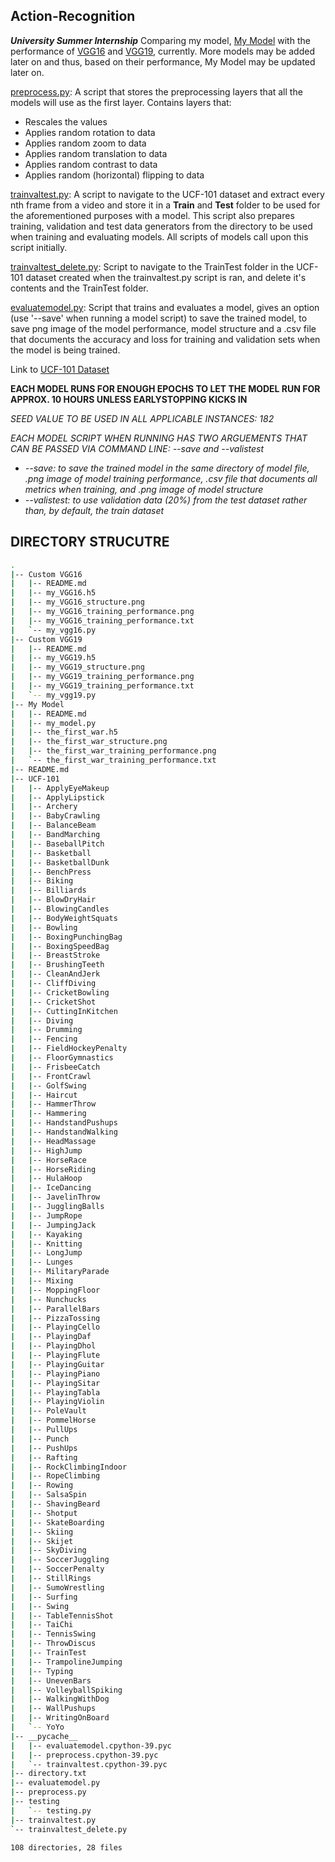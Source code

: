 ## Action-Recognition
***University Summer Internship***
Comparing my model, [My Model](https://github.com/Cookie182/Action-Recognition/tree/main/My%20Model) with the performance of [VGG16](https://github.com/Cookie182/Action-Recognition/tree/main/Custom%20VGG16) and [VGG19](https://github.com/Cookie182/Action-Recognition/tree/main/Custom%20VGG19), currently. More models may be added later on and thus, based on their performance, My Model may be updated later on.

[preprocess.py](https://github.com/Cookie182/Action-Recognition/blob/main/preprocess.py): A script that stores the preprocessing layers that all the models will use as the first layer. Contains layers that:
  * Rescales the values
  * Applies random rotation to data
  * Applies random zoom to data
  * Applies random translation to data
  * Applies random contrast to data
  * Applies random (horizontal) flipping to data

[trainvaltest.py](https://github.com/Cookie182/Action-Recognition/blob/main/trainvaltest.py): A script to navigate to the UCF-101 dataset and extract every nth frame from a video and store it in a **Train** and **Test** folder to be used for the aforementioned purposes with a model. This script also prepares training, validation and test data generators from the directory to be used when training and evaluating models. All scripts of models call upon this script initially. 

[trainvaltest_delete.py](https://github.com/Cookie182/Action-Recognition/blob/main/trainvaltest_delete.py): Script to navigate to the TrainTest folder in the UCF-101 dataset created when the trainvaltest.py script is ran, and delete it's contents and the TrainTest folder.

[evaluatemodel.py](https://github.com/Cookie182/Action-Recognition/blob/main/evaluatemodel.py): Script that trains and evaluates a model, gives an option (use '--save' when running a model script) to save the trained model, to save png image of the model performance, model structure and a .csv file that documents the accuracy and loss for training and validation sets when the model is being trained.

Link to [UCF-101 Dataset](https://www.crcv.ucf.edu/data/UCF101.php)

**EACH MODEL RUNS FOR ENOUGH EPOCHS TO LET THE MODEL RUN FOR APPROX. 10 HOURS UNLESS EARLYSTOPPING KICKS IN**

*SEED VALUE TO BE USED IN ALL APPLICABLE INSTANCES: 182*

*EACH MODEL SCRIPT WHEN RUNNING HAS TWO ARGUEMENTS THAT CAN BE PASSED VIA COMMAND LINE: --save and --valistest*
* *--save: to save the trained model in the same directory of model file, .png image of model training performance, .csv file that documents all metrics when training, and .png image of model structure*
* *--valistest: to use validation data (20%) from the test dataset rather than, by default, the train dataset*

## **DIRECTORY STRUCUTRE**
```BASH
.
|-- Custom VGG16
|   |-- README.md
|   |-- my_VGG16.h5
|   |-- my_VGG16_structure.png
|   |-- my_VGG16_training_performance.png
|   |-- my_VGG16_training_performance.txt
|   `-- my_vgg16.py
|-- Custom VGG19
|   |-- README.md
|   |-- my_VGG19.h5
|   |-- my_VGG19_structure.png
|   |-- my_VGG19_training_performance.png
|   |-- my_VGG19_training_performance.txt
|   `-- my_vgg19.py
|-- My Model
|   |-- README.md
|   |-- my_model.py
|   |-- the_first_war.h5
|   |-- the_first_war_structure.png
|   |-- the_first_war_training_performance.png
|   `-- the_first_war_training_performance.txt
|-- README.md
|-- UCF-101
|   |-- ApplyEyeMakeup
|   |-- ApplyLipstick
|   |-- Archery
|   |-- BabyCrawling
|   |-- BalanceBeam
|   |-- BandMarching
|   |-- BaseballPitch
|   |-- Basketball
|   |-- BasketballDunk
|   |-- BenchPress
|   |-- Biking
|   |-- Billiards
|   |-- BlowDryHair
|   |-- BlowingCandles
|   |-- BodyWeightSquats
|   |-- Bowling
|   |-- BoxingPunchingBag
|   |-- BoxingSpeedBag
|   |-- BreastStroke
|   |-- BrushingTeeth
|   |-- CleanAndJerk
|   |-- CliffDiving
|   |-- CricketBowling
|   |-- CricketShot
|   |-- CuttingInKitchen
|   |-- Diving
|   |-- Drumming
|   |-- Fencing
|   |-- FieldHockeyPenalty
|   |-- FloorGymnastics
|   |-- FrisbeeCatch
|   |-- FrontCrawl
|   |-- GolfSwing
|   |-- Haircut
|   |-- HammerThrow
|   |-- Hammering
|   |-- HandstandPushups
|   |-- HandstandWalking
|   |-- HeadMassage
|   |-- HighJump
|   |-- HorseRace
|   |-- HorseRiding
|   |-- HulaHoop
|   |-- IceDancing
|   |-- JavelinThrow
|   |-- JugglingBalls
|   |-- JumpRope
|   |-- JumpingJack
|   |-- Kayaking
|   |-- Knitting
|   |-- LongJump
|   |-- Lunges
|   |-- MilitaryParade
|   |-- Mixing
|   |-- MoppingFloor
|   |-- Nunchucks
|   |-- ParallelBars
|   |-- PizzaTossing
|   |-- PlayingCello
|   |-- PlayingDaf
|   |-- PlayingDhol
|   |-- PlayingFlute
|   |-- PlayingGuitar
|   |-- PlayingPiano
|   |-- PlayingSitar
|   |-- PlayingTabla
|   |-- PlayingViolin
|   |-- PoleVault
|   |-- PommelHorse
|   |-- PullUps
|   |-- Punch
|   |-- PushUps
|   |-- Rafting
|   |-- RockClimbingIndoor
|   |-- RopeClimbing
|   |-- Rowing
|   |-- SalsaSpin
|   |-- ShavingBeard
|   |-- Shotput
|   |-- SkateBoarding
|   |-- Skiing
|   |-- Skijet
|   |-- SkyDiving
|   |-- SoccerJuggling
|   |-- SoccerPenalty
|   |-- StillRings
|   |-- SumoWrestling
|   |-- Surfing
|   |-- Swing
|   |-- TableTennisShot
|   |-- TaiChi
|   |-- TennisSwing
|   |-- ThrowDiscus
|   |-- TrainTest
|   |-- TrampolineJumping
|   |-- Typing
|   |-- UnevenBars
|   |-- VolleyballSpiking
|   |-- WalkingWithDog
|   |-- WallPushups
|   |-- WritingOnBoard
|   `-- YoYo
|-- __pycache__
|   |-- evaluatemodel.cpython-39.pyc
|   |-- preprocess.cpython-39.pyc
|   `-- trainvaltest.cpython-39.pyc
|-- directory.txt
|-- evaluatemodel.py
|-- preprocess.py
|-- testing
|   `-- testing.py
|-- trainvaltest.py
`-- trainvaltest_delete.py

108 directories, 28 files
```
